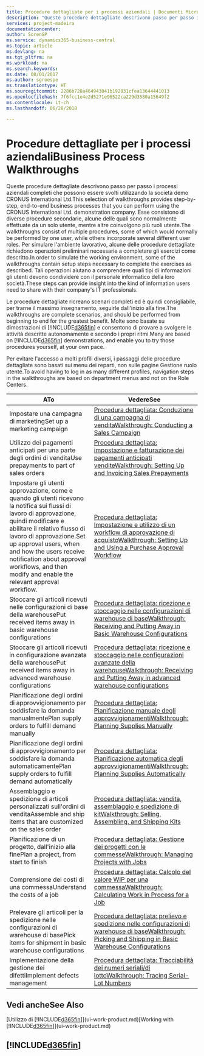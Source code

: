 ```yaml
---
title: Procedure dettagliate per i processi aziendali | Documenti Microsoft
description: "Queste procedure dettagliate descrivono passo per passo i processi aziendali completi che possono essere svolti utilizzando la società demo CRONUS International Ltd. Esse consistono di diverse procedure secondarie, alcune delle quali sono normalmente effettuate da un solo utente, mentre altre coinvolgono più ruoli utente. Per simulare l'ambiente lavorativo, alcune delle procedure dettagliate richiedono operazioni preliminari necessarie a completare gli esercizi come descritto. Tali operazioni aiutano a comprendere quali tipi di informazioni gli utenti devono condividere con il personale informatico della loro società."
services: project-madeira
documentationcenter: 
author: SorenGP
ms.service: dynamics365-business-central
ms.topic: article
ms.devlang: na
ms.tgt_pltfrm: na
ms.workload: na
ms.search.keywords: 
ms.date: 08/01/2017
ms.author: sgroespe
ms.translationtype: HT
ms.sourcegitcommit: 2286b728a464943841b192031cfea13644441013
ms.openlocfilehash: 7f6fcc1e4e2d5271e96522ca229d3580a15649f2
ms.contentlocale: it-ch
ms.lasthandoff: 06/28/2018

---
```

# <a name="business-process-walkthroughs"></a><span data-ttu-id="c581b-106">Procedure dettagliate per i processi aziendali</span><span class="sxs-lookup"><span data-stu-id="c581b-106">Business Process Walkthroughs</span></span>
<span data-ttu-id="c581b-107">Queste procedure dettagliate descrivono passo per passo i processi aziendali completi che possono essere svolti utilizzando la società demo CRONUS International Ltd.</span><span class="sxs-lookup"><span data-stu-id="c581b-107">This selection of walkthroughs provides step-by-step, end-to-end business processes that you can perform using the CRONUS International Ltd. demonstration company.</span></span> <span data-ttu-id="c581b-108">Esse consistono di diverse procedure secondarie, alcune delle quali sono normalmente effettuate da un solo utente, mentre altre coinvolgono più ruoli utente.</span><span class="sxs-lookup"><span data-stu-id="c581b-108">The walkthroughs consist of multiple procedures, some of which would normally be performed by one user, while others incorporate several different user roles.</span></span> <span data-ttu-id="c581b-109">Per simulare l'ambiente lavorativo, alcune delle procedure dettagliate richiedono operazioni preliminari necessarie a completare gli esercizi come descritto.</span><span class="sxs-lookup"><span data-stu-id="c581b-109">In order to simulate the working environment, some of the walkthroughs contain setup steps necessary to complete the exercises as described.</span></span> <span data-ttu-id="c581b-110">Tali operazioni aiutano a comprendere quali tipi di informazioni gli utenti devono condividere con il personale informatico della loro società.</span><span class="sxs-lookup"><span data-stu-id="c581b-110">These steps can provide insight into the kind of information users need to share with their company's IT professionals.</span></span>  

 <span data-ttu-id="c581b-111">Le procedure dettagliate ricreano scenari completi ed è quindi consigliabile, per trarne il massimo insegnamento, seguirle dall'inizio alla fine.</span><span class="sxs-lookup"><span data-stu-id="c581b-111">The walkthroughs are complete scenarios, and should be performed from beginning to end for the greatest benefit.</span></span> <span data-ttu-id="c581b-112">Molte sono basate su dimostrazioni di [!INCLUDE[d365fin](includes/d365fin_md.md)] e consentono di provare a svolgere le attività descritte autonomamente e secondo i propri ritmi.</span><span class="sxs-lookup"><span data-stu-id="c581b-112">Many are based on [!INCLUDE[d365fin](includes/d365fin_md.md)] demonstrations, and enable you to try those procedures yourself, at your own pace.</span></span>  

 <span data-ttu-id="c581b-113">Per evitare l'accesso a molti profili diversi, i passaggi delle procedure dettagliate sono basati sui menu dei reparti, non sulle pagine Gestione ruolo utente.</span><span class="sxs-lookup"><span data-stu-id="c581b-113">To avoid having to log in as many different profiles, navigation steps in the walkthroughs are based on department menus and not on the Role Centers.</span></span>  

|<span data-ttu-id="c581b-114">A</span><span class="sxs-lookup"><span data-stu-id="c581b-114">To</span></span>|<span data-ttu-id="c581b-115">Vedere</span><span class="sxs-lookup"><span data-stu-id="c581b-115">See</span></span>|  
|--------|---------|  
|<span data-ttu-id="c581b-116">Impostare una campagna di marketing</span><span class="sxs-lookup"><span data-stu-id="c581b-116">Set up a marketing campaign</span></span>|[<span data-ttu-id="c581b-117">Procedura dettagliata: Conduzione di una campagna di vendita</span><span class="sxs-lookup"><span data-stu-id="c581b-117">Walkthrough: Conducting a Sales Campaign</span></span>](walkthrough-conducting-a-sales-campaign.md)|  
|<span data-ttu-id="c581b-118">Utilizzo dei pagamenti anticipati per una parte degli ordini di vendita</span><span class="sxs-lookup"><span data-stu-id="c581b-118">Use prepayments to part of sales orders</span></span>|[<span data-ttu-id="c581b-119">Procedura dettagliata: impostazione e fatturazione dei pagamenti anticipati vendite</span><span class="sxs-lookup"><span data-stu-id="c581b-119">Walkthrough: Setting Up and Invoicing Sales Prepayments</span></span>](walkthrough-setting-up-and-invoicing-sales-prepayments.md)|  
|<span data-ttu-id="c581b-120">Impostare gli utenti approvazione, come e quando gli utenti ricevono la notifica sui flussi di lavoro di approvazione, quindi modificare e abilitare il relativo flusso di lavoro di approvazione.</span><span class="sxs-lookup"><span data-stu-id="c581b-120">Set up approval users, when and how the users receive notification about approval workflows, and then modify and enable the relevant approval workflow.</span></span>|[<span data-ttu-id="c581b-121">Procedura dettagliata: Impostazione e utilizzo di un workflow di approvazione di acquisto</span><span class="sxs-lookup"><span data-stu-id="c581b-121">Walkthrough: Setting Up and Using a Purchase Approval Workflow</span></span>](walkthrough-setting-up-and-using-a-purchase-approval-workflow.md)|  
|<span data-ttu-id="c581b-122">Stoccare gli articoli ricevuti nelle configurazioni di base della warehouse</span><span class="sxs-lookup"><span data-stu-id="c581b-122">Put received items away in basic warehouse configurations</span></span>|[<span data-ttu-id="c581b-123">Procedura dettagliata: ricezione e stoccaggio nelle configurazioni di warehouse di base</span><span class="sxs-lookup"><span data-stu-id="c581b-123">Walkthrough: Receiving and Putting Away in Basic Warehouse Configurations</span></span>](walkthrough-receiving-and-putting-away-in-basic-warehousing.md)|  
|<span data-ttu-id="c581b-124">Stoccare gli articoli ricevuti in configurazione avanzata della warehouse</span><span class="sxs-lookup"><span data-stu-id="c581b-124">Put received items away in advanced warehouse configurations</span></span>|[<span data-ttu-id="c581b-125">Procedura dettagliata: ricezione e stoccaggio nelle configurazioni avanzate della warehouse</span><span class="sxs-lookup"><span data-stu-id="c581b-125">Walkthrough: Receiving and Putting Away in advanced warehouse configurations</span></span>](walkthrough-receiving-and-putting-away-in-advanced-warehousing.md)|  
|<span data-ttu-id="c581b-126">Pianificazione degli ordini di approvvigionamento per soddisfare la domanda manualmente</span><span class="sxs-lookup"><span data-stu-id="c581b-126">Plan supply orders to fulfill demand manually</span></span>|[<span data-ttu-id="c581b-127">Procedura dettagliata: Pianificazione manuale degli approvvigionamenti</span><span class="sxs-lookup"><span data-stu-id="c581b-127">Walkthrough: Planning Supplies Manually</span></span>](walkthrough-planning-supplies-manually.md)|  
|<span data-ttu-id="c581b-128">Pianificazione degli ordini di approvvigionamento per soddisfare la domanda automaticamente</span><span class="sxs-lookup"><span data-stu-id="c581b-128">Plan supply orders to fulfill demand automatically</span></span>|[<span data-ttu-id="c581b-129">Procedura dettagliata: Pianificazione automatica degli approvvigionamenti</span><span class="sxs-lookup"><span data-stu-id="c581b-129">Walkthrough: Planning Supplies Automatically</span></span>](walkthrough-planning-supplies-automatically.md)|  
|<span data-ttu-id="c581b-130">Assemblaggio e spedizione di articoli personalizzati sull'ordini di vendita</span><span class="sxs-lookup"><span data-stu-id="c581b-130">Assemble and ship items that are customized on the sales order</span></span>|[<span data-ttu-id="c581b-131">Procedura dettagliata: vendita, assemblaggio e spedizione di kit</span><span class="sxs-lookup"><span data-stu-id="c581b-131">Walkthrough: Selling, Assembling, and Shipping Kits</span></span>](walkthrough-selling-assembling-and-shipping-kits.md)|  
|<span data-ttu-id="c581b-132">Pianificazione di un progetto, dall'inizio alla fine</span><span class="sxs-lookup"><span data-stu-id="c581b-132">Plan a project, from start to finish</span></span>|[<span data-ttu-id="c581b-133">Procedura dettagliata: Gestione dei progetti con le commesse</span><span class="sxs-lookup"><span data-stu-id="c581b-133">Walkthrough: Managing Projects with Jobs</span></span>](walkthrough-managing-projects-with-jobs.md)|  
|<span data-ttu-id="c581b-134">Comprensione dei costi di una commessa</span><span class="sxs-lookup"><span data-stu-id="c581b-134">Understand the costs of a job</span></span>|[<span data-ttu-id="c581b-135">Procedura dettagliata: Calcolo del valore WIP per una commessa</span><span class="sxs-lookup"><span data-stu-id="c581b-135">Walkthrough: Calculating Work in Process for a Job</span></span>](walkthrough-calculating-work-in-process-for-a-job.md)|  
|<span data-ttu-id="c581b-136">Prelevare gli articoli per la spedizione nelle configurazioni di warehouse di base</span><span class="sxs-lookup"><span data-stu-id="c581b-136">Pick items for shipment in basic warehouse configurations</span></span>|[<span data-ttu-id="c581b-137">Procedura dettagliata: prelievo e spedizione nelle configurazioni di warehouse di base</span><span class="sxs-lookup"><span data-stu-id="c581b-137">Walkthrough: Picking and Shipping in Basic Warehouse Configurations</span></span>](walkthrough-picking-and-shipping-in-basic-warehousing.md)|  
|<span data-ttu-id="c581b-138">Implementazione della gestione dei difetti</span><span class="sxs-lookup"><span data-stu-id="c581b-138">Implement defects management</span></span>|[<span data-ttu-id="c581b-139">Procedura dettagliata: Tracciabilità dei numeri seriali/di lotto</span><span class="sxs-lookup"><span data-stu-id="c581b-139">Walkthrough: Tracing Serial-Lot Numbers</span></span>](walkthrough-tracing-serial-lot-numbers.md)|  

## <a name="see-also"></a><span data-ttu-id="c581b-140">Vedi anche</span><span class="sxs-lookup"><span data-stu-id="c581b-140">See Also</span></span>
<span data-ttu-id="c581b-141">[Utilizzo di [!INCLUDE[d365fin](includes/d365fin_md.md)]](ui-work-product.md)</span><span class="sxs-lookup"><span data-stu-id="c581b-141">[Working with [!INCLUDE[d365fin](includes/d365fin_md.md)]](ui-work-product.md)</span></span>  

## [!INCLUDE[d365fin](includes/free_trial_md.md)]  
 

